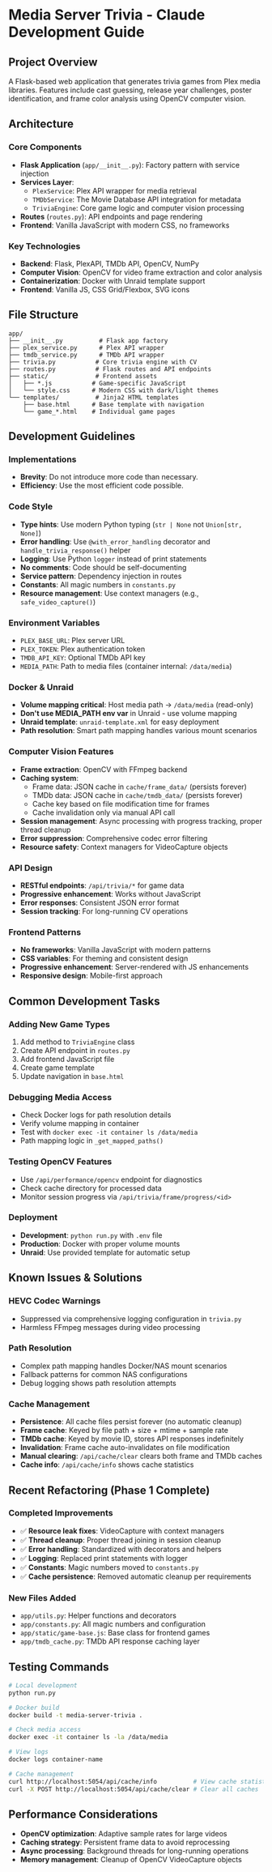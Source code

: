 # Media Server Trivia - Claude Development Guide

## Project Overview

A Flask-based web application that generates trivia games from Plex media libraries. Features include cast guessing, release year challenges, poster identification, and frame color analysis using OpenCV computer vision.

## Architecture

### Core Components

- **Flask Application** (`app/__init__.py`): Factory pattern with service injection
- **Services Layer**: 
  - `PlexService`: Plex API wrapper for media retrieval
  - `TMDbService`: The Movie Database API integration for metadata
  - `TriviaEngine`: Core game logic and computer vision processing
- **Routes** (`routes.py`): API endpoints and page rendering
- **Frontend**: Vanilla JavaScript with modern CSS, no frameworks

### Key Technologies

- **Backend**: Flask, PlexAPI, TMDb API, OpenCV, NumPy
- **Computer Vision**: OpenCV for video frame extraction and color analysis
- **Containerization**: Docker with Unraid template support
- **Frontend**: Vanilla JS, CSS Grid/Flexbox, SVG icons

## File Structure

```
app/
├── __init__.py          # Flask app factory
├── plex_service.py      # Plex API wrapper
├── tmdb_service.py      # TMDb API wrapper  
├── trivia.py           # Core trivia engine with CV
├── routes.py           # Flask routes and API endpoints
├── static/             # Frontend assets
│   ├── *.js           # Game-specific JavaScript
│   └── style.css      # Modern CSS with dark/light themes
└── templates/          # Jinja2 HTML templates
    ├── base.html      # Base template with navigation
    └── game_*.html    # Individual game pages
```

## Development Guidelines

### Implementations
- **Brevity**: Do not introduce more code than necessary.
- **Efficiency**: Use the most efficient code possible.

### Code Style
- **Type hints**: Use modern Python typing (`str | None` not `Union[str, None]`)
- **Error handling**: Use `@with_error_handling` decorator and `handle_trivia_response()` helper
- **Logging**: Use Python `logger` instead of print statements
- **No comments**: Code should be self-documenting
- **Service pattern**: Dependency injection in routes
- **Constants**: All magic numbers in `constants.py`
- **Resource management**: Use context managers (e.g., `safe_video_capture()`)

### Environment Variables
- `PLEX_BASE_URL`: Plex server URL
- `PLEX_TOKEN`: Plex authentication token
- `TMDB_API_KEY`: Optional TMDb API key
- `MEDIA_PATH`: Path to media files (container internal: `/data/media`)

### Docker & Unraid
- **Volume mapping critical**: Host media path → `/data/media` (read-only)
- **Don't use MEDIA_PATH env var** in Unraid - use volume mapping
- **Unraid template**: `unraid-template.xml` for easy deployment
- **Path resolution**: Smart path mapping handles various mount scenarios

### Computer Vision Features
- **Frame extraction**: OpenCV with FFmpeg backend
- **Caching system**: 
  - Frame data: JSON cache in `cache/frame_data/` (persists forever)
  - TMDb data: JSON cache in `cache/tmdb_data/` (persists forever)
  - Cache key based on file modification time for frames
  - Cache invalidation only via manual API call
- **Session management**: Async processing with progress tracking, proper thread cleanup
- **Error suppression**: Comprehensive codec error filtering
- **Resource safety**: Context managers for VideoCapture objects

### API Design
- **RESTful endpoints**: `/api/trivia/*` for game data
- **Progressive enhancement**: Works without JavaScript
- **Error responses**: Consistent JSON error format
- **Session tracking**: For long-running CV operations

### Frontend Patterns
- **No frameworks**: Vanilla JavaScript with modern patterns
- **CSS variables**: For theming and consistent design
- **Progressive enhancement**: Server-rendered with JS enhancements
- **Responsive design**: Mobile-first approach

## Common Development Tasks

### Adding New Game Types
1. Add method to `TriviaEngine` class
2. Create API endpoint in `routes.py`
3. Add frontend JavaScript file
4. Create game template
5. Update navigation in `base.html`

### Debugging Media Access
- Check Docker logs for path resolution details
- Verify volume mapping in container
- Test with `docker exec -it container ls /data/media`
- Path mapping logic in `_get_mapped_paths()`

### Testing OpenCV Features
- Use `/api/performance/opencv` endpoint for diagnostics
- Check cache directory for processed data
- Monitor session progress via `/api/trivia/frame/progress/<id>`

### Deployment
- **Development**: `python run.py` with `.env` file
- **Production**: Docker with proper volume mounts
- **Unraid**: Use provided template for automatic setup

## Known Issues & Solutions

### HEVC Codec Warnings
- Suppressed via comprehensive logging configuration in `trivia.py`
- Harmless FFmpeg messages during video processing

### Path Resolution
- Complex path mapping handles Docker/NAS mount scenarios
- Fallback patterns for common NAS configurations
- Debug logging shows path resolution attempts

### Cache Management
- **Persistence**: All cache files persist forever (no automatic cleanup)
- **Frame cache**: Keyed by file path + size + mtime + sample rate
- **TMDb cache**: Keyed by movie ID, stores API responses indefinitely
- **Invalidation**: Frame cache auto-invalidates on file modification
- **Manual clearing**: `/api/cache/clear` clears both frame and TMDb caches
- **Cache info**: `/api/cache/info` shows cache statistics

## Recent Refactoring (Phase 1 Complete)

### Completed Improvements
- ✅ **Resource leak fixes**: VideoCapture with context managers
- ✅ **Thread cleanup**: Proper thread joining in session cleanup
- ✅ **Error handling**: Standardized with decorators and helpers
- ✅ **Logging**: Replaced print statements with logger
- ✅ **Constants**: Magic numbers moved to `constants.py`
- ✅ **Cache persistence**: Removed automatic cleanup per requirements

### New Files Added
- `app/utils.py`: Helper functions and decorators
- `app/constants.py`: All magic numbers and configuration
- `app/static/game-base.js`: Base class for frontend games
- `app/tmdb_cache.py`: TMDb API response caching layer

## Testing Commands

```bash
# Local development
python run.py

# Docker build
docker build -t media-server-trivia .

# Check media access
docker exec -it container ls -la /data/media

# View logs
docker logs container-name

# Cache management
curl http://localhost:5054/api/cache/info          # View cache statistics
curl -X POST http://localhost:5054/api/cache/clear # Clear all caches
```

## Performance Considerations

- **OpenCV optimization**: Adaptive sample rates for large videos
- **Caching strategy**: Persistent frame data to avoid reprocessing
- **Async processing**: Background threads for long-running operations
- **Memory management**: Cleanup of OpenCV VideoCapture objects